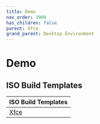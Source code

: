 ```yaml
---
title: Demo
nav_order: 3900
has_children: false
parent: Xfce
grand_parent: Desktop Environment
---
```



# Demo


## ISO Build Templates

| ISO Build Templates |
| --- |
| [Xfce](https://github.com/samwhelp/ezarcher-adjustment/tree/main/project/ezarcher-adjustment-system/ezarcher-adjustment-iso-profile/recipe/template/20221030/adjust/Templates/Xfce-20221030) |

